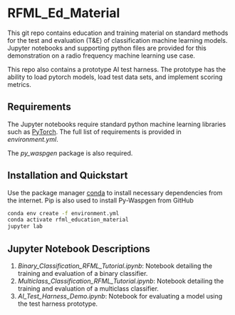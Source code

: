 # RFML_Ed_Material

This git repo contains education and training material on standard methods for the test and evaluation (T&E) of classification machine learning models.  Jupyter notebooks and supporting 
python files are provided for this demonstration on a radio frequency machine learning use case.  

This repo also contains a prototype AI test harness.  The prototype has the ability to load pytorch models, load test data sets, and implement scoring metrics.

## Requirements

The Jupyter notebooks require standard python machine learning libraries such as [PyTorch](https://pytorch.org/).  The full list of requirements is provided in *environment.yml*.  

The *py_waspgen* package is also required.


## Installation and Quickstart

Use the package manager [conda](https://anaconda.org/conda-forge/stable-baselines3) to install necessary dependencies from the internet. Pip is also used to install Py-Waspgen from GitHub

```bash
conda env create -f environment.yml
conda activate rfml_education_material
jupyter lab
```


## Jupyter Notebook Descriptions

1. *Binary_Classification_RFML_Tutorial.ipynb*:  Notebook detailing the training and evaluation of a binary classifier.
2. *Multiclass_Classification_RFML_Tutorial.ipynb*:  Notebook detailing the training and evaluation of a multiclass classifier.
3. *AI_Test_Harness_Demo.ipynb*: Notebook for evaluating a model using the test harness prototype.
